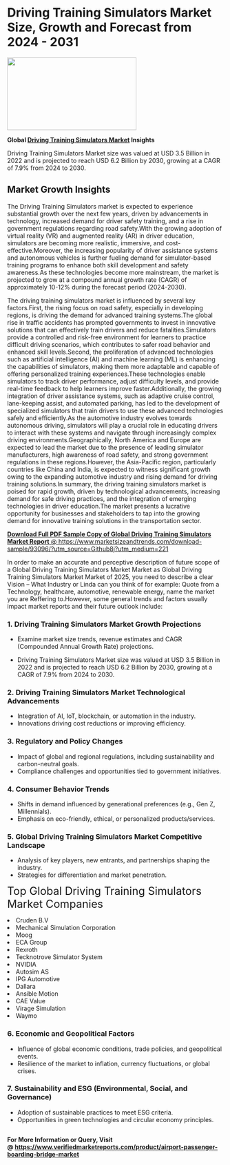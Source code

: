 <H1>Driving Training Simulators Market Size, Growth and Forecast from 2024 - 2031</H1><img class="aligncenter size-medium wp-image-584254" src="https://thirdeyenews.in/wp-content/uploads/2024/09/Global-Market-Research-300x168.jpeg" alt="" width="300" height="168" /><p><strong>Global&nbsp;<a href="https://www.marketsizeandtrends.com/download-sample/93096/?utm_source=Github8j?utm_medium=221">Driving Training Simulators Market</a> Insights</strong></p><p>Driving Training Simulators Market size was valued at USD 3.5 Billion in 2022 and is projected to reach USD 6.2 Billion by 2030, growing at a CAGR of 7.9% from 2024 to 2030.</p><p><h2>Market Growth Insights</h2> <p>The Driving Training Simulators market is expected to experience substantial growth over the next few years, driven by advancements in technology, increased demand for driver safety training, and a rise in government regulations regarding road safety.With the growing adoption of virtual reality (VR) and augmented reality (AR) in driver education, simulators are becoming more realistic, immersive, and cost-effective.Moreover, the increasing popularity of driver assistance systems and autonomous vehicles is further fueling demand for simulator-based training programs to enhance both skill development and safety awareness.As these technologies become more mainstream, the market is projected to grow at a compound annual growth rate (CAGR) of approximately 10-12% during the forecast period (2024-2030).</p> <p><a href="#"></a></p> <p>The driving training simulators market is influenced by several key factors.First, the rising focus on road safety, especially in developing regions, is driving the demand for advanced training systems.The global rise in traffic accidents has prompted governments to invest in innovative solutions that can effectively train drivers and reduce fatalities.Simulators provide a controlled and risk-free environment for learners to practice difficult driving scenarios, which contributes to safer road behavior and enhanced skill levels.Second, the proliferation of advanced technologies such as artificial intelligence (AI) and machine learning (ML) is enhancing the capabilities of simulators, making them more adaptable and capable of offering personalized training experiences.These technologies enable simulators to track driver performance, adjust difficulty levels, and provide real-time feedback to help learners improve faster.Additionally, the growing integration of driver assistance systems, such as adaptive cruise control, lane-keeping assist, and automated parking, has led to the development of specialized simulators that train drivers to use these advanced technologies safely and efficiently.As the automotive industry evolves towards autonomous driving, simulators will play a crucial role in educating drivers to interact with these systems and navigate through increasingly complex driving environments.Geographically, North America and Europe are expected to lead the market due to the presence of leading simulator manufacturers, high awareness of road safety, and strong government regulations in these regions.However, the Asia-Pacific region, particularly countries like China and India, is expected to witness significant growth owing to the expanding automotive industry and rising demand for driving training solutions.In summary, the driving training simulators market is poised for rapid growth, driven by technological advancements, increasing demand for safe driving practices, and the integration of emerging technologies in driver education.The market presents a lucrative opportunity for businesses and stakeholders to tap into the growing demand for innovative training solutions in the transportation sector.</p> <p><a href="#"></p><p><span class=""><strong>Download Full PDF Sample Copy of Global Driving Training Simulators Market Report</strong> @ <a href="https://www.marketsizeandtrends.com/download-sample/93096/?utm_source=Github8j?utm_medium=221" target="_blank">https://www.marketsizeandtrends.com/download-sample/93096/?utm_source=Github8j?utm_medium=221</a></span></p><p>In order to make an accurate and perceptive description of future scope of a Global&nbsp;Driving Training Simulators Market Market as Global&nbsp;Driving Training Simulators Market Market of 2025, you need to describe a clear Vision &ndash; What Industry or Linda can you think of for example: Quote from a Technology, healthcare, automotive, renewable energy, name the market you are Reffering to.However, some general trends and factors usually impact market reports and their future outlook include:</p><h3>1.&nbsp;<strong>Driving Training Simulators Market Growth Projections</strong></h3><ul><li>Examine market size trends, revenue estimates and CAGR (Compounded Annual Growth Rate) projections.</li><li><p>Driving Training Simulators Market size was valued at USD 3.5 Billion in 2022 and is projected to reach USD 6.2 Billion by 2030, growing at a CAGR of 7.9% from 2024 to 2030.</p></li></ul><h3>2.&nbsp;<strong>Driving Training Simulators Market Technological Advancements</strong></h3><ul><li>Integration of AI, IoT, blockchain, or automation in the industry.</li><li>Innovations driving cost reductions or improving efficiency.</li></ul><h3>3.&nbsp;<strong>Regulatory and Policy Changes</strong></h3><ul><li>Impact of global and regional regulations, including sustainability and carbon-neutral goals.</li><li>Compliance challenges and opportunities tied to government initiatives.</li></ul><h3>4.&nbsp;<strong>Consumer Behavior Trends</strong></h3><ul><li>Shifts in demand influenced by generational preferences (e.g., Gen Z, Millennials).</li><li>Emphasis on eco-friendly, ethical, or personalized products/services.</li></ul><h3>5.&nbsp;<strong>Global Driving Training Simulators Market Competitive Landscape</strong></h3><ul><li>Analysis of key players, new entrants, and partnerships shaping the industry.</li><li>Strategies for differentiation and market penetration.</li></ul><p data-pm-slice="1 1 []"><span style="color: inherit; font-family: inherit; font-size: 25px;">Top Global Driving Training Simulators Market Companies</span></p><div class="" data-test-id=""><p><li>Cruden B.V</li><li> Mechanical Simulation Corporation</li><li> Moog</li><li> ECA Group</li><li> Rexroth</li><li> Tecknotrove Simulator System</li><li> NVIDIA</li><li> Autosim AS</li><li> IPG Automotive</li><li> Dallara</li><li> Ansible Motion</li><li> CAE Value</li><li> Virage Simulation</li><li> Waymo</li></p></div><h3>6.&nbsp;<strong>Economic and Geopolitical Factors</strong></h3><ul><li>Influence of global economic conditions, trade policies, and geopolitical events.</li><li>Resilience of the market to inflation, currency fluctuations, or global crises.</li></ul><h3>7.&nbsp;<strong>Sustainability and ESG (Environmental, Social, and Governance)</strong></h3><ul><li>Adoption of sustainable practices to meet ESG criteria.</li><li>Opportunities in green technologies and circular economy principles.</li></ul><h2><strong style="font-size: 14px;">For More Information or Query, Visit @&nbsp;</strong><a style="background-color: #ffffff; font-size: 14px;" href="https://www.marketsizeandtrends.com/report/driving-training-simulators-market/" target="_blank">https://www.verifiedmarketreports.com/product/airport-passenger-boarding-bridge-market</a></h2>